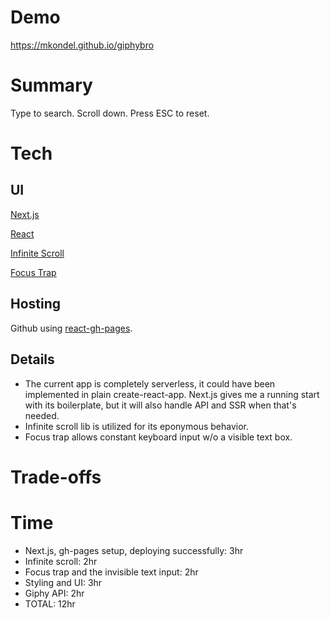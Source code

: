 # Demo
https://mkondel.github.io/giphybro

# Summary
Type to search. Scroll down. Press ESC to reset.

# Tech

## UI
[Next.js](https://nextjs.org/)

[React](https://reactjs.org/)

[Infinite Scroll](https://github.com/danbovey/react-infinite-scroller)

[Focus Trap](https://github.com/focus-trap/focus-trap-react)

## Hosting
Github using [react-gh-pages](https://github.com/gitname/react-gh-pages).

## Details
- The current app is completely serverless, it could have been implemented in plain create-react-app. Next.js gives me a running start with its boilerplate, but it will also handle API and SSR when that's needed.
- Infinite scroll lib is utilized for its eponymous behavior.
- Focus trap allows constant keyboard input w/o a visible text box.

# Trade-offs

# Time
- Next.js, gh-pages setup, deploying successfully: 3hr
- Infinite scroll: 2hr
- Focus trap and the invisible text input: 2hr
- Styling and UI: 3hr
- Giphy API: 2hr
- TOTAL: 12hr
